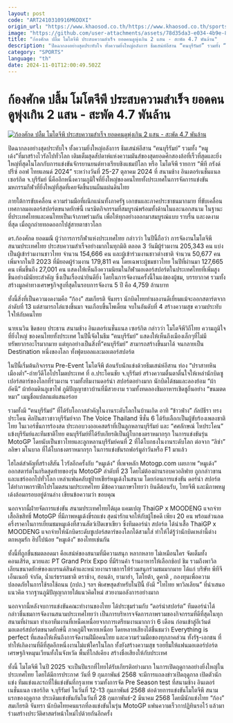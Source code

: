 ```yaml
---
layout: post
code: "ART2410310916M6DDXI"
origin_url: "https://www.khaosod.co.th/https://www.khaosod.co.th/sports/news_9484765"
image: "https://github.com/user-attachments/assets/78d35da3-e034-4b9e-8ea8-a21cf27dd291"
title: "ก้องศักด ปลื้ม โมโตจีพี ประสบความสำเร็จ ยอดคนดูพุ่งเกิน 2 แสน - สะพัด 4.7 พันล้าน"
description: "ปิดฉากลงอย่างสุดประทับใจ ทั้งความยิ่งใหญ่อลังการ ธีมเสน่ห์อีสาน “ฅนบุรีรัมย์” รวมทั้ง “หมูเด้ง”ที่มาสร้างไวรัลไปทั่วโลก เติมเต็มสุดสัปดาห์แห่งความมันส์ของ"
category: "SPORTS"
language: "th"
date: 2024-11-01T12:00:49.502Z
---
```


# ก้องศักด ปลื้ม โมโตจีพี ประสบความสำเร็จ ยอดคนดูพุ่งเกิน 2 แสน - สะพัด 4.7 พันล้าน

[![ก้องศักด ปลื้ม โมโตจีพี ประสบความสำเร็จ ยอดคนดูพุ่งเกิน 2 แสน - สะพัด 4.7 พันล้าน](https://www.khaosod.co.th/wpapp/uploads/2024/10/image-369e07c9-f3ce-4c72-8700-bc0b5daf1741-85-2560-1440.jpeg "ก้องศักด ปลื้ม โมโตจีพี ประสบความสำเร็จ ยอดคนดูพุ่งเกิน 2 แสน - สะพัด 4.7 พันล้าน")](https://www.khaosod.co.th/wpapp/uploads/2024/10/image-369e07c9-f3ce-4c72-8700-bc0b5daf1741-85-2560-1440.jpeg)

ปิดฉากลงอย่างสุดประทับใจ ทั้งความยิ่งใหญ่อลังการ ธีมเสน่ห์อีสาน “ฅนบุรีรัมย์” รวมทั้ง “หมูเด้ง”ที่มาสร้างไวรัลไปทั่วโลก เติมเต็มสุดสัปดาห์แห่งความมันส์ของสุดยอดศึกสองล้อที่เร็วที่สุดและยิ่งใหญ่ที่สุดในโลกกับการแข่งขันจักรยานยนต์ทางเรียบชิงแชมป์โลก หรือ โมโตจีพี รายการ “พีที กรังด์ปรีซ์ ออฟ ไทยแลนด์ 2024” ระหว่างวันที่ 25-27 ตุลาคม 2024 ที่ สนามช้าง อินเตอร์เนชั่นแนล เซอร์กิต จ.บุรีรัมย์ นี่คืออีกหนึ่งความภูมิใจที่ยิ่งใหญ่ของคนไทยทั้งประเทศในการจัดการแข่งขันมหกรรมกีฬาที่ยิ่งใหญ่ที่สุดที่เคยจัดขึ้นบนผืนแผ่นดินไทย

ภายใต้การขับเคลื่อน ความร่วมมือที่ผนึกแน่นทั้งภาครัฐ เอกชนและภาคประชาชนมากมาย ที่ขับเคลื่อนเทศกาลมอเตอร์สปอร์ตขนาดยักษ์นี้ เนรมิตกิจกรรมที่สมบูรณ์พร้อมทั้งด้านในและนอกสนาม ในฐานะที่ประเทศไทยและคนไทยเป็นเจ้าภาพร่วมกัน เพื่อให้ทุกอย่างออกมาสมบูรณ์แบบ ราบรื่น และงดงามที่สุด เมื่อถูกถ่ายทอดออกไปสู่สายตาชาวโลก

ดร.ก้องศักด ยอดมณี ผู้ว่าการการกีฬาแห่งประเทศไทย กล่าวว่า ในปีนี้ถือว่า การจัดงานโมโตจีพี สนามประเทศไทย ประสบความสำเร็จอย่างมากในทุกมิติ ตลอด 3 วันมีผู้ร่วมงาน 205,343 คน แบ่งเป็นผู้เข้าร่วมงานชาวไทย จำนวน 154,666 คน และผู้เข้าร่วมงานชาวต่างชาติ จำนวน 50,677 คน เพิ่มจากในปี 2023 ที่มียอดผู้ร่วมงาน 179,811 คน โดยเฉพาะผู้ชมชาวไทย ในปีที่ผ่านมา 127,665 คน เพิ่มขึ้นถึง 27,001 คน แสดงให้เห็นถึงความนิยมในกีฬามอเตอร์สปอร์ตในประเทศไทยที่เพิ่มสูงขึ้นอย่างมีนัยยะสำคัญ ซึ่งเป็นเรื่องน่ายินดียิ่ง โดยในการจัดงานครั้งนี้ในแง่ของผู้ชม, บรรยากาศ รวมทั้งสร้างมูลค่าทางเศรษฐกิจสูงที่สุดในรอบการจัดงาน 5 ปี คือ 4,759 ล้านบาท

ทั้งนี้สิ่งที่เป็นความงดงามคือ “ก้อง” สมเกียรติ จันทรา นักบิดไทยทำผลงานดีเยี่ยมแม้จะออกสตาร์ตจากลำดับที่ 13 แต่สามารถไล่แซงขึ้นมา จนเกือบขึ้นโพเดี้ยม จบในอันดับที่ 4 สร้างความสุข ความประทับใจให้กับคนไทย

นายเนวิน ชิดชอบ ประธาน สนามช้าง อินเตอร์เนชั่นแนล เซอร์กิต กล่าวว่า โมโตจีพีวิถีไทย ความภูมิใจที่ยิ่งใหญ่ ของคนไทยทั้งประเทศ ในปีนี้จัดในธีม “ฅนบุรีรัมย์” แสดงให้เห็นถึงเมืองเล็กๆที่ไม่มีทรัพยากรอะไรมากมาย แต่ทุกอย่างเป็นสิ่งที่“ฅนบุรีรัมย์” สามารถสร้างขึ้นมาได้ จนกลายเป็น Destination หนึ่งของโลก ทั้งฟุตบอลและมอเตอร์สปอร์ต

ในปีนี้เริ่มต้นกิจกรรม Pre-Event โมโตจีพี ต้อนรับนักแข่งด้วยธีมเสน่ห์อีสาน ท่อง “ปราสาทหินเมืองต่ำ”-ถ่ายวีดีโอโปรโมตประเทศ ที่ อ.ประโคนชัย จ.บุรีรัมย์ สร้างความตื่นตาตื่นใจให้เหล่านักบิดซูเปอร์สตาร์ของโลกที่ร่วมงาน รวมทั้งทีมงานดอร์น่า สปอร์ตอย่างมาก นักบิดได้ชมและลองย้อม “ผ้าอัคนี” ผ้าย้อมดินภูเขาไฟ ภูมิปัญญาชาวบ้านที่มีสวยงาม รวมทั้งทดลองชิมอาหารเชิดชูถิ่นอย่าง “ขนมตดหมา” เมนูชื่อแปลกแต่แสนอร่อย

รวมทั้งมี “ฅนบุรีรัมย์” ที่ได้รับโอกาสสำคัญในงานระดับโลกในบ้านเกิด อาทิ “ข้าวฟ่าง” กัลป์ธีรา ทรงประโคน ศิลปินสาวชาวบุรีรัมย์จาก The Voice Thailand ซีซั่น 6 ได้รับเลือกเป็นผู้ขับร้องเพลงชาติไทย ในเวอร์ชั่นการร้องสด ประกอบวงออเคสตร้าที่เป็นลูกหลานบุรีรัมย์ และ “ศศลักษณ์ ไหประโคน” แข้งบุรีรัมย์และทีมชาติไทย ฅนบุรีรัมย์ที่ได้รับเกียรติเป็นผู้โบกธงตราหมากรุก ในการแข่งขันรุ่น MotoGP โดยนับเป็นชาวไทยและลูกหลานบุรีรัมย์คนที่ 2 ที่ได้โบกธงในงานระดับโลก ต่อจาก “ลิซ่า” ลลิษา มโนบาล ที่ได้โบกธงตราหมากรุก ในการแข่งขันรถฟอร์มูล่าวันหรือ F1 มาแล้ว

ไฮไลต์สำคัญที่สร้างสีสัน ไวรัลอีกครั้งกับ “หมูเด้ง” ที่เพจหลัก Motogp.com เผยภาพ “หมูเด้ง” ออกสตาร์ตในกริดสุดท้ายของรุ่น MotoGP ลำดับที่ 23 โดยไม่ต้องผ่านรอบควอลิฟาย ถูกกล่าวขานและแชร์ออกไปทั่วโลก เหล่าแฟนคลับชูป้ายเชียร์หมูเด้งในสนาม โดยก่อนการแข่งขัน ดอร์น่า สปอร์ตได้ทำภาพกราฟิกโปรโมตสนามประเทศไทย มีข้อความภาษาไทยว่า ยินดีต้อนรับ, ไทยจีพี และมีภาพหมูเด้งล้อมกรอบอยู่ด้านล่าง เขียนข้อความว่า ขอบคุณ

นอกจากนี้ฝ่ายจัดการแข่งขัน สนามประเทศไทยได้ผุด แคมเปญ ThaiGP x MOODENG แจกจ่ายเสื้อลิขสิทธิ์ MotoGP ที่มีภาพหมูเด้งขี่รถแข่ง สุดน่ารักแจกให้กับผู้โชคดี เพียง 20 คน พร้อมส่วนลดครึ่งราคาในการเยี่ยมชมหมูเด้งที่สวนสัตว์เปิดเขาเขียว ซึ่งทีมดอร์น่า สปอร์ต ได้นำเสื้อ ThaiGP x MOODENG แจกจ่ายให้นักบิดระดับซูเปอร์สตาร์ของโลกได้สวมใส่ ทำให้ได้รู้ว่านักบิดเหล่านี้ต่างตกหลุมรัก ฮิปโปน้อย “หมูเด้ง” ของไทยเช่นกัน

ทั้งนี้ที่ถูกชื่นชมตลอดมา คือเสน่ห์ของสนามที่มีความสนุก หลากหลาย ไม่เหมือนใคร จัดเต็มทั้งคอนเสิร์ต, มวยและ PT Grand Prix Expo ที่มีร้านค้า ร้านอาหารให้เลือกช้อป ชิม รวมถึงพาวิลเลียนขนาดยักษ์ของแบรนด์สินค้าและหน่วยงานราชการให้ร่วมสนุกร่วมชมมากมาย ได้แก่ บริษัท พีทีจี เอ็นเนอยี จำกัด, น้ำแร่ธรรมชาติ ตราช้าง, ฮอนด้า, ยามาฮ่า, โตโยต้า, ดูคาติ , กองทุนเพื่อความปลอดภัยในการใช้รถใช้ถนน (กปถ.) ฯลฯ พิเศษสุดสำหรับในปีนี้ ยังมี “ไทไทย พาวิลเลียน” ที่นำเสนอแนวคิด รากฐานภูมิปัญญาภายใต้แนวคิดใหม่ สวยงามอลังการอย่างมาก

นอกจากนี้หลังจบการแข่งขันคณะทำงานของไทย ได้ประชุมร่วมกับ “ดอร์น่าสปอร์ต” ทีมดอร์น่าได้กล่าวชื่นชมการจัดงานสนามประเทศไทยว่า เป็นการบริหารจจัดการภาพรวมของกิจกรรมที่ดีที่สุดในทุกสนามที่ผ่านมา ทำเอาทีมงานที่เหน็ดเหนื่อยจากการเตรียมงานมากกว่า 6 เดือน ก่อนเข้าสู่อีเว้นต์มอเตอร์สปอร์ตขนาดยักษ์นี้ ภาคภูมิใจหายเหนื่อย โดยหลายเสียงได้ชื่นชมว่า Everything is perfect ที่แสดงให้เห็นถึงการจัดงานฝีมือคนไทย และความร่วมมือของทุกภาคส่วน ทั้งรัฐ-เอกชน ที่ทำให้เกิดงานที่ดีที่สุดอีกหนึ่งงานไม่แพ้ใครในโลก ทั้งยังสร้างความสุข รอยยิ้มให้แฟนมอเตอร์ปอร์ต เศรษฐกิจหมุนเวียนทั้งในจังหวัด พื้นที่ใกล้เคียง สร้างชื่อเสียงให้กับประเทศ

ทั้งนี้ โมโตจีพี ในปี 2025 จะเป็นปีแรกที่ไทยได้รับเกียรติอย่างมาก ในการเปิดฤดูกาลอย่างยิ่งใหญ่ในประเทศไทย โดยได้มีการประกาศ วันที่ 9 กุมภาพันธ์ 2568 จะมีการแถลงข่าวเปิดฤดูกาล เปิดตัวนักแข่ง ทีมแข่งและรถที่ใช้แข่งขันที่กรุงเทพ รวมทั้งการจัด Pre Season test ที่สนามช้าง อินเตอร์เนชั่นแนล เซอร์กิต จ.บุรีรัมย์ ในวันที่ 12-13 กุมภาพันธ์ 2568 ต่อด้วยการแข่งขันโมโตจีพี สนามแรกของฤดูกาล ประเดิมแข่งขันกันในวันที่ 28 กุมภาพันธ์-2 มีนาคม 2568 โดยมีนักแข่งไทย “ก้อง” สมเกียรติ จันทรา นักบิดไทยคนแรกที่ลงแข่งขันในรุ่น MotoGP แฟนความเร็วกาปฏิทินรอไว้ แล้วมาร่วมสร้างประวัติศาสตร์หน้าใหม่ไปด้วยกันอีกครั้ง